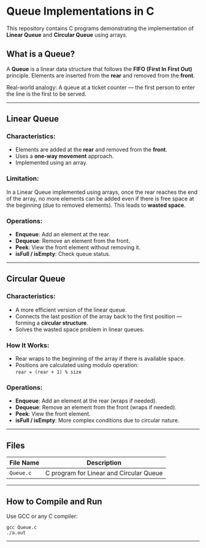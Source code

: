 # Queue Implementations in C
This repository contains C programs demonstrating the implementation of **Linear Queue** and **Circular Queue** using arrays.

## What is a Queue?

A **Queue** is a linear data structure that follows the **FIFO (First In First Out)** principle. Elements are inserted from the **rear** and removed from the **front**.

Real-world analogy: A queue at a ticket counter — the first person to enter the line is the first to be served.

---

## Linear Queue

### Characteristics:
- Elements are added at the **rear** and removed from the **front**.
- Uses a **one-way movement** approach.
- Implemented using an array.

### Limitation:
In a Linear Queue implemented using arrays, once the rear reaches the end of the array, no more elements can be added even if there is free space at the beginning (due to removed elements). This leads to **wasted space**.

### Operations:
- **Enqueue**: Add an element at the rear.
- **Dequeue**: Remove an element from the front.
- **Peek**: View the front element without removing it.
- **isFull / isEmpty**: Check queue status.

---

## Circular Queue

### Characteristics:
- A more efficient version of the linear queue.
- Connects the last position of the array back to the first position — forming a **circular structure**.
- Solves the wasted space problem in linear queues.

### How It Works:
- Rear wraps to the beginning of the array if there is available space.
- Positions are calculated using modulo operation:  
  `rear = (rear + 1) % size`

### Operations:
- **Enqueue**: Add an element at the rear (wraps if needed).
- **Dequeue**: Remove an element from the front (wraps if needed).
- **Peek**: View the front element.
- **isFull / isEmpty**: More complex conditions due to circular nature.

---

## Files

| File Name              | Description                            |
|------------------------|----------------------------------------|
| `Queue.c`              | C program for Linear and Circular Queue|

---

## How to Compile and Run

Use GCC or any C compiler:

```
gcc Queue.c
./a.out
```
---
